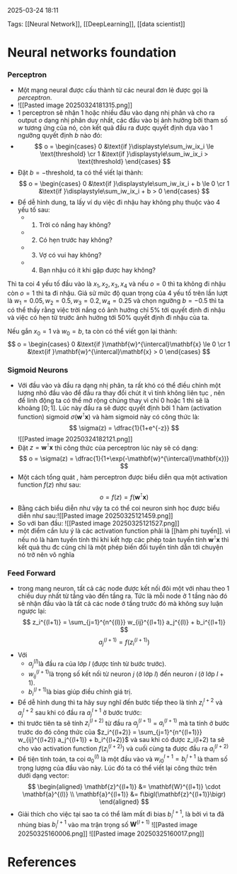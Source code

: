 2025-03-24 18:11


Tags: [[Neural Network]], [[DeepLearning]], [[data scientist]]

# Neural networks foundation
### Perceptron
- Một mạng neural được cấu thành từ các neural đơn lẻ được gọi là *perceptron*. 
- ![[Pasted image 20250324181315.png]]
- 1 perceptron sẽ nhận 1 hoặc nhiều đầu vào dạng nhị phân và cho ra output $o$ dạng nhị phân duy nhất, các đầu vào bị ảnh hưởng bởi tham số $w$ tương ứng của nó, còn kết quả đầu ra được quyết định dựa vào 1 ngưỡng quyết định $b$ nào đó: 
- $$ o = \begin{cases} 0 &\text{if }\displaystyle\sum_iw_ix_i \le \text{threshold} \cr 1 &\text{if }\displaystyle\sum_iw_ix_i > \text{threshold} \end{cases} $$
- Đặt $b=-\text{threshold}$, ta có thể viết lại thành: $$ o = \begin{cases} 0 &\text{if }\displaystyle\sum_iw_ix_i + b \le 0 \cr 1 &\text{if }\displaystyle\sum_iw_ix_i + b > 0 \end{cases} $$
- Để dễ hình dung, ta lấy ví dụ việc đi nhậu hay không phụ thuộc vào 4 yếu tố sau:
	- 1. Trời có nắng hay không?
	- 2. Có hẹn trước hay không?
	- 3. Vợ có vui hay không?
	- 4. Bạn nhậu có ít khi gặp được hay không?

Thì ta coi 4 yếu tố đầu vào là $x_1, x_2, x_3, x_4$ và nếu $o=0$ thì ta không đi nhậu còn $o=1$ thì ta đi nhậu. Giả sử mức độ quan trọng của 4 yếu tố trên lần lượt là $w_1=0.05, w_2=0.5, w_3=0.2, w_4=0.25$ và chọn ngưỡng $b=-0.5$ thì ta có thể thấy rằng việc trời nắng có ảnh hưởng chỉ 5% tới quyết định đi nhậu và việc có hẹn từ trước ảnh hưởng tới 50% quyết định đi nhậu của ta.

Nếu gắn $x_0=1$ và $w_0=b$, ta còn có thể viết gọn lại thành: $$ o = \begin{cases} 0 &\text{if }\mathbf{w}^{\intercal}\mathbf{x} \le 0 \cr 1 &\text{if }\mathbf{w}^{\intercal}\mathbf{x} > 0 \end{cases} $$
### Sigmoid Neurons
- Với đầu vào và đầu ra dạng nhị phân, ta rất khó có thể điều chỉnh một lượng nhỏ đầu vào để đầu ra thay đổi chút ít vì tính không liên tục , nên để linh động ta có thể mở rộng chúng thay vì chỉ 0 hoặc 1 thì sẽ là khoảng $[0;1]$. Lúc này đầu ra sẽ được quyết định bởi 1 hàm (activation function) sigmoid $\sigma(\mathbf{w}^{\intercal}\mathbf{x})$ và hàm sigmoid này có công thức là: $$ \sigma(z) = \dfrac{1}{1+e^{-z}} $$
![[Pasted image 20250324182121.png]]
- Đặt $z = \mathbf{w}^{\intercal}\mathbf{x}$ thì công thức của perceptron lúc này sẽ có dạng: $$ o = \sigma(z) = \dfrac{1}{1+\exp(-\mathbf{w}^{\intercal}\mathbf{x})} $$
- Một cách tổng quát , hàm perceptron được biểu diễn qua một activation function $f(z)$ như sau: $$ o = f(z) = f(\mathbf{w}^{\intercal}\mathbf{x}) $$
- Bằng cách biểu diễn như vậy ta có thể coi neuron sinh học được biểu diễn như sau:![[Pasted image 20250325121459.png]]
- So với ban đầu: ![[Pasted image 20250325121527.png]]
- một điểm cần lưu ý là các activation function phải là [[hàm phi tuyến]]. vì nếu nó là hàm tuyến tính thì khi kết hợp các phép toán tuyến tính $\mathbf{w}^{\intercal}\mathbf{x}$ thì kết quả thu đc cũng chỉ là một phép biến đổi tuyến tính dẫn tới chuyện nó trở nên vô nghĩa
 ### Feed Forward
 -  trong mạng neuron, tất cả các node được kết nối đôi một với nhau theo 1 chiều duy nhất từ tầng vào đến tầng ra. Tức là mỗi node ở 1 tầng nào đó sẽ nhận đầu vào là tất cả các node ở tầng trước đó mà không suy luận ngược lại:
 $$
z_i^{(l+1)} = \sum_{j=1}^{n^{(l)}} w_{ij}^{(l+1)} a_j^{(l)} + b_i^{(l+1)}
$$
$$
a_j^{(l+1)} = f(z_i^{(l+1)})
$$
- Với 
	- $a_j^{(l)}$​ là đầu ra của lớp $l$ (được tính từ bước trước).
	- $w_{ij}^{(l+1)}$​ là trọng số kết nối từ neuron $j$ (ở lớp $l$) đến neuron $i$ (ở lớp $l+1$).
	- $b_i^{(l+1)}​$ là bias giúp điều chỉnh giá trị.
- Để dễ hình dung thì ta hãy suy nghĩ đến bước tiếp theo là tính $z_i^{l+2}$ và $a_j^{l+2}$ sau khi có đầu ra $a_j^{l+1}$ ở bước trước: 
- thì trước tiên ta sẽ tính $z_i^{(l+2)}$ từ đầu ra $a_j^{(l+1)}$ = $a_i^{(l+1)}$ mà ta tính ở bước trước do đó công thức của $z_i^{(l+2)} = \sum_{j=1}^{n^{(l+1)}} w_{ij}^{(l+2)} a_j^{(l+1)} + b_i^{(l+2)}$ và sau khi có được z_i(l+2) ta sẽ cho vào activation function $f(z_i^{(l+2)})$ và cuối cùng ta được đầu ra $a_i^{(l+2)}$
- Để tiện tính toán, ta coi $a_0^{(l)}$ là một đầu vào và $w_{i0}^{l+1} = b_i^{l+1}$ là tham số trọng lượng của đầu vào này. Lúc đó ta có thể viết lại công thức trên dưới dạng vector:
	$$
\begin{aligned}
\mathbf{z}^{(l+1)} &= \mathbf{W}^{(l+1)} \cdot \mathbf{a}^{(l)} \\
\mathbf{a}^{(l+1)} &= f\bigl(\mathbf{z}^{(l+1)}\bigr)
\end{aligned}
$$
- Giải thích cho việc tại sao ta có thể làm mất đi bias $b_i^{l+1}$, là bởi vì ta đã nhúng bias $b_i^{l+1}$ vào ma trận trọng số $\mathbf{W}^{(l+1)}$
![[Pasted image 20250325160006.png]]
![[Pasted image 20250325160017.png]]

# References
